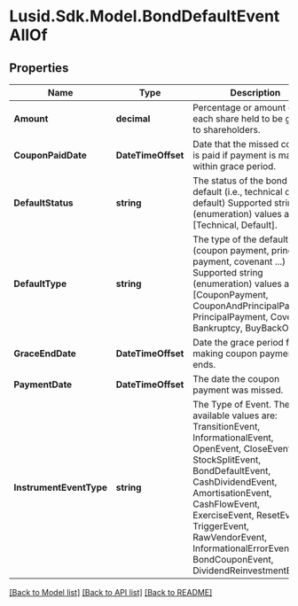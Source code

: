 # Lusid.Sdk.Model.BondDefaultEventAllOf

## Properties

Name | Type | Description | Notes
------------ | ------------- | ------------- | -------------
**Amount** | **decimal** | Percentage or amount of each share held to be given to shareholders. | 
**CouponPaidDate** | **DateTimeOffset** | Date that the missed coupon is paid if payment is made within grace period. | 
**DefaultStatus** | **string** | The status of the bond default (i.e., technical or default)    Supported string (enumeration) values are: [Technical, Default]. | 
**DefaultType** | **string** | The type of the default. (coupon payment, principal payment, covenant ...)    Supported string (enumeration) values are: [CouponPayment, CouponAndPrincipalPayment, PrincipalPayment, Covenant, Bankruptcy, BuyBackOption]. | 
**GraceEndDate** | **DateTimeOffset** | Date the grace period for making coupon payment ends. | 
**PaymentDate** | **DateTimeOffset** | The date the coupon payment was missed. | 
**InstrumentEventType** | **string** | The Type of Event. The available values are: TransitionEvent, InformationalEvent, OpenEvent, CloseEvent, StockSplitEvent, BondDefaultEvent, CashDividendEvent, AmortisationEvent, CashFlowEvent, ExerciseEvent, ResetEvent, TriggerEvent, RawVendorEvent, InformationalErrorEvent, BondCouponEvent, DividendReinvestmentEvent | 

[[Back to Model list]](../README.md#documentation-for-models) [[Back to API list]](../README.md#documentation-for-api-endpoints) [[Back to README]](../README.md)

